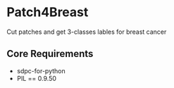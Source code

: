 # Patch4Breast
Cut patches and get 3-classes lables for breast cancer

## Core Requirements
- sdpc-for-python
- PIL == 0.9.50

